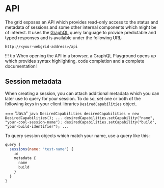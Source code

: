 # API

The grid exposes an API which provides read-only access to the status and metadata of sessions and some other internal components which might be of interest. It uses the [GraphQL](https://graphql.org) query language to provide predictable and typed responses and is available under the following URL:

```
http://<your-webgrid-address>/api
```

!!! tip
    When opening the API in a browser, a GraphQL Playground opens up which provides syntax highlighting, code completion and a complete documentation!

## Session metadata

When creating a session, you can attach additional metadata which you can later use to query for your session. To do so, set one or both of the following keys in your client libraries `DesiredCapabilities` object.

=== "Java"
    ```java
    DesiredCapabilities desiredCapabilities = new DesiredCapabilities();
    ...
    desiredCapabilities.setCapability("name", "your-cool-session-name");
    desiredCapabilities.setCapability("build", "your-build-identifier");
    ...
    ```

To query session objects which match your name, use a query like this:

```javascript
query {
  sessions(name: "test-name") {
    id
    metadata {
      name
      build
    }
  }
}
```